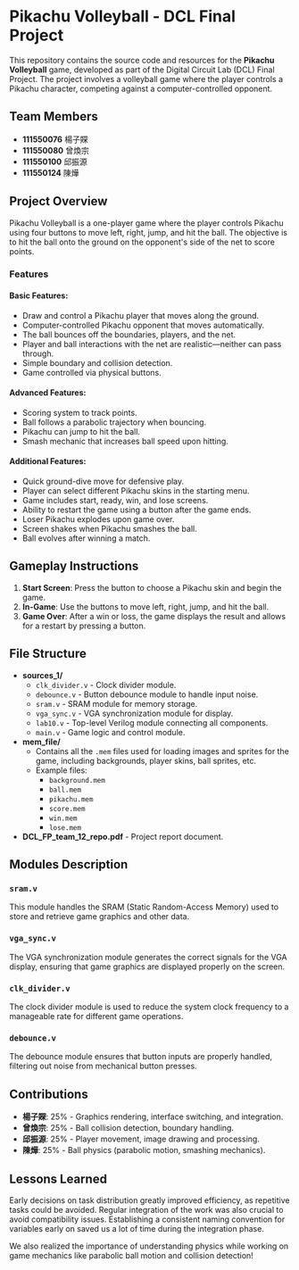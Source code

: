 # Pikachu Volleyball - DCL Final Project

This repository contains the source code and resources for the **Pikachu Volleyball** game, developed as part of the Digital Circuit Lab (DCL) Final Project. The project involves a volleyball game where the player controls a Pikachu character, competing against a computer-controlled opponent.

## Team Members
- **111550076** 楊子賝
- **111550080** 曾煥宗
- **111550100** 邱振源
- **111550124** 陳燁

## Project Overview
Pikachu Volleyball is a one-player game where the player controls Pikachu using four buttons to move left, right, jump, and hit the ball. The objective is to hit the ball onto the ground on the opponent's side of the net to score points.

### Features
#### Basic Features:
- Draw and control a Pikachu player that moves along the ground.
- Computer-controlled Pikachu opponent that moves automatically.
- The ball bounces off the boundaries, players, and the net.
- Player and ball interactions with the net are realistic—neither can pass through.
- Simple boundary and collision detection.
- Game controlled via physical buttons.

#### Advanced Features:
- Scoring system to track points.
- Ball follows a parabolic trajectory when bouncing.
- Pikachu can jump to hit the ball.
- Smash mechanic that increases ball speed upon hitting.

#### Additional Features:
- Quick ground-dive move for defensive play.
- Player can select different Pikachu skins in the starting menu.
- Game includes start, ready, win, and lose screens.
- Ability to restart the game using a button after the game ends.
- Loser Pikachu explodes upon game over.
- Screen shakes when Pikachu smashes the ball.
- Ball evolves after winning a match.

## Gameplay Instructions
1. **Start Screen**: Press the button to choose a Pikachu skin and begin the game.
2. **In-Game**: Use the buttons to move left, right, jump, and hit the ball.
3. **Game Over**: After a win or loss, the game displays the result and allows for a restart by pressing a button.

## File Structure
- **sources_1/**
  - `clk_divider.v` - Clock divider module.
  - `debounce.v` - Button debounce module to handle input noise.
  - `sram.v` - SRAM module for memory storage.
  - `vga_sync.v` - VGA synchronization module for display.
  - `lab10.v` - Top-level Verilog module connecting all components.
  - `main.v` - Game logic and control module.
- **mem_file/**
  - Contains all the `.mem` files used for loading images and sprites for the game, including backgrounds, player skins, ball sprites, etc.
  - Example files:
    - `background.mem`
    - `ball.mem`
    - `pikachu.mem`
    - `score.mem`
    - `win.mem`
    - `lose.mem`
- **DCL_FP_team_12_repo.pdf** - Project report document.

## Modules Description
### `sram.v`
This module handles the SRAM (Static Random-Access Memory) used to store and retrieve game graphics and other data.

### `vga_sync.v`
The VGA synchronization module generates the correct signals for the VGA display, ensuring that game graphics are displayed properly on the screen.

### `clk_divider.v`
The clock divider module is used to reduce the system clock frequency to a manageable rate for different game operations.

### `debounce.v`
The debounce module ensures that button inputs are properly handled, filtering out noise from mechanical button presses.

## Contributions
- **楊子賝**: 25% - Graphics rendering, interface switching, and integration.
- **曾煥宗**: 25% - Ball collision detection, boundary handling.
- **邱振源**: 25% - Player movement, image drawing and processing.
- **陳燁**: 25% - Ball physics (parabolic motion, smashing mechanics).

## Lessons Learned
Early decisions on task distribution greatly improved efficiency, as repetitive tasks could be avoided. Regular integration of the work was also crucial to avoid compatibility issues. Establishing a consistent naming convention for variables early on saved us a lot of time during the integration phase.

We also realized the importance of understanding physics while working on game mechanics like parabolic ball motion and collision detection!

